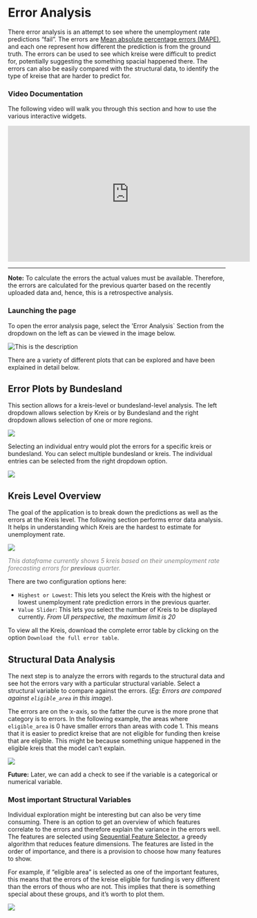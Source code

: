 # Error Analysis

There error analysis is an attempt to see where the unemployment rate predictions “fail”. 
The errors are [Mean absolute percentage errors (MAPE)](https://en.wikipedia.org/wiki/Mean_absolute_percentage_error), and each one represent how different the prediction is from the ground truth. The errors can be used to see which kreise were difficult to predict for, potentially suggesting the something spacial happened there. The errors can also be easily compared with the structural data, to identify the type of kreise that are harder to predict for. 

### Video Documentation 

The following video will walk you through this section and how to use the various interactive widgets. 
<div style="text-align:center;">
<iframe width="560" height="315" src="https://www.youtube.com/embed/watch?v=gSpz9Lcbl7A&list=PLzWRWFPEUpHbwIHq0T6M72B1_5N04hD0Q&index=7" title="YouTube video player" frameborder="0" allow="accelerometer; autoplay; clipboard-write; encrypted-media; gyroscope; picture-in-picture" allowfullscreen></iframe></div>

<hr>


**Note:** To calculate the errors the actual values must be available. Therefore, the errors are calculated for the previous quarter based on the recently uploaded data and, hence, this is a retrospective analysis. 
### Launching the page

To open the error analysis page, select the 'Error Analysis` Section from the dropdown on the left as can be viewed in the image below.  

![This is the description](./error_screenshots/description.png)

There are a variety of different plots that can be explored and have been explained in detail below. 

<!-- ## Map Visualisation 

This is the first step of visualisation that one can view. Select the checkbox `Visualize error on a map?`. This will toggle open the following section. 

![](https://i.imgur.com/3hP3JWJ.png)

Here, you will see the `average` option selected by default. This will make a map with the average value of errors. This average is calculated over all the dates of the predictions. On clicking on the dropdown and selecting a specific date, the errors for that date will be plotted as seen below. 

![](https://i.imgur.com/XozVJQH.png) -->

## Error Plots by Bundesland 

This section allows for a kreis-level or bundesland-level analysis. The left dropdown allows selection by Kreis or by Bundesland and the right dropdown allows selection of one or more regions. 

![](./error_screenshots/error_line_plot.png)

 Selecting an individual entry would plot the errors for a specific kreis or bundesland. You can select multiple bundesland or kreis. The individual entries can be selected from the right dropdown option. 

![](./error_screenshots/plot_options.png)

## Kreis Level Overview 

The goal of the application is to break down the predictions as well as the errors at the Kreis level. The following section performs error data analysis. It helps in understanding which Kreis are the hardest to estimate for unemployment rate. 

![](./error_screenshots/kreis.png)

<span style="color:gray">*This dataframe currently shows 5 kreis based on their unemployment rate forecasting errors for <strong>previous</strong> quarter.*</span>

There are two configuration options here:
- `Highest or Lowest`: This lets you select the Kreis with the highest or lowest unemployment rate prediction errors in the previous quarter. 
- `Value Slider`: This lets you select the number of Kreis to be displayed currently. *From UI perspective, the maximum limit is 20* 

To view all the Kreis, download the complete error table by clicking on the option `Download the full error table`. 

## Structural Data Analysis 

The next step is to analyze the errors with regards to the structural data and see hot the errors vary with a particular structural variable. Select a structural variable to compare against the errors. (*Eg: Errors are compared against `eligible_area` in this image*).

The errors are on the x-axis, so the fatter the curve is the more prone that category is to errors. In the following example, the areas where `eligible_area` is 0 have smaller errors than areas with code 1. This means that it is easier to predict kreise that are not eligible for funding then kreise that are eligible. This might be because something unique happened in the eligible kreis that the model can’t explain. 

![](./error_screenshots/error_comparison.png)

**Future:** Later, we can add a check to see if the variable is a categorical or numerical variable.  

### Most important Structural Variables 

Individual exploration might be interesting but can also be very time consuming. There is an option to get an overview of which features correlate to the errors and therefore explain the variance in the errors well. The features are selected using [Sequential Feature Selector](http://rasbt.github.io/mlxtend/user_guide/feature_selection/SequentialFeatureSelector/), a greedy algorithm that reduces feature dimensions. The features are listed in the order of importance, and there is a provision to choose how many features to show. 

For example, if “eligible area” is selected as one of the important features, this means that the errors of the kreise eligible for funding is very different than the errors of thous who are not. This implies that there is something special about these groups, and it’s worth to plot them.  

![](./error_screenshots/imp_features.png)
